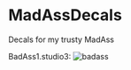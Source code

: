 # MadAssDecals
Decals for my trusty MadAss

BadAss1.studio3:
![badass](https://cloud.githubusercontent.com/assets/24290108/22999892/25f8a52c-f3de-11e6-8a22-fb5f9fb88158.png)
